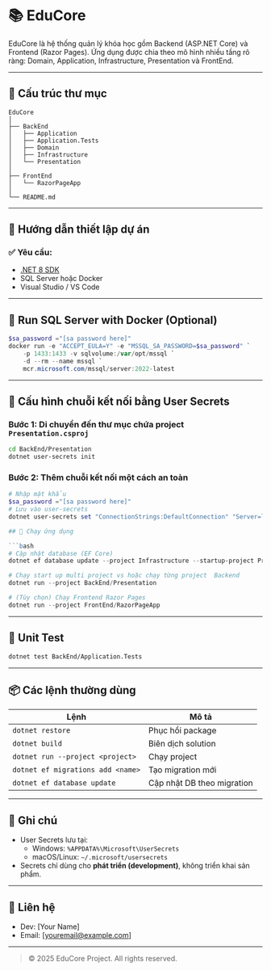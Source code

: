 
# 📚 EduCore

EduCore là hệ thống quản lý khóa học gồm Backend (ASP.NET Core) và Frontend (Razor Pages). Ứng dụng được chia theo mô hình nhiều tầng rõ ràng: Domain, Application, Infrastructure, Presentation và FrontEnd.

---


## 📁 Cấu trúc thư mục

```
EduCore
│
├── BackEnd
│   ├── Application
│   ├── Application.Tests
│   ├── Domain
│   ├── Infrastructure
│   └── Presentation
│
├── FrontEnd
│   └── RazorPageApp
│
└── README.md
```

---

## 🚀 Hướng dẫn thiết lập dự án

### ✅ Yêu cầu:

- [.NET 8 SDK](https://dotnet.microsoft.com/download)
- SQL Server hoặc Docker
- Visual Studio / VS Code

---

## 🐳 Run SQL Server with Docker (Optional)

```powershell
$sa_password ="[sa password here]"
docker run -e "ACCEPT_EULA=Y" -e "MSSQL_SA_PASSWORD=$sa_password" `
    -p 1433:1433 -v sqlvolume:/var/opt/mssql `
    -d --rm --name mssql `
    mcr.microsoft.com/mssql/server:2022-latest
```

---

## 🔐 Cấu hình chuỗi kết nối bằng User Secrets

### Bước 1: Di chuyển đến thư mục chứa project `Presentation.csproj`

```bash
cd BackEnd/Presentation
dotnet user-secrets init
```

### Bước 2: Thêm chuỗi kết nối một cách an toàn

```powershell
# Nhập mật khẩu
$sa_password ="[sa password here]"
# Lưu vào user-secrets
dotnet user-secrets set "ConnectionStrings:DefaultConnection" "Server=localhost;Database=EduCoreDb;User Id=sa;Password=$sa_password;TrustServerCertificate=True"

## 🧪 Chạy ứng dụng

```bash
# Cập nhật database (EF Core)
dotnet ef database update --project Infrastructure --startup-project Presentation

# Chạy start up multi project vs hoặc chạy từng project  Backend
dotnet run --project BackEnd/Presentation

# (Tùy chọn) Chạy Frontend Razor Pages
dotnet run --project FrontEnd/RazorPageApp
```

---

## 🧪 Unit Test

```bash
dotnet test BackEnd/Application.Tests
```

---

## 📦 Các lệnh thường dùng

| Lệnh | Mô tả |
|------|-------|
| `dotnet restore` | Phục hồi package |
| `dotnet build` | Biên dịch solution |
| `dotnet run --project <project>` | Chạy project |
| `dotnet ef migrations add <name>` | Tạo migration mới |
| `dotnet ef database update` | Cập nhật DB theo migration |

---

## 📌 Ghi chú

- User Secrets lưu tại:
  - Windows: `%APPDATA%\Microsoft\UserSecrets`
  - macOS/Linux: `~/.microsoft/usersecrets`
- Secrets chỉ dùng cho **phát triển (development)**, không triển khai sản phẩm.

---

## 📮 Liên hệ

- Dev: [Your Name]
- Email: [youremail@example.com]

---

> © 2025 EduCore Project. All rights reserved.
